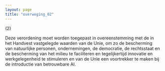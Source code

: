 ```yaml
---
layout: page
title: "overweging_02"
---
```


(2) 

Deze verordening moet worden toegepast in overeenstemming met de in het Handvest vastgelegde waarden van de Unie, om zo de bescherming van natuurlijke personen, ondernemingen, de democratie, de rechtsstaat en de bescherming van het milieu te faciliteren en tegelijkertijd innovatie en werkgelegenheid te stimuleren en van de Unie een voortrekker te maken bij de introductie van betrouwbare AI.